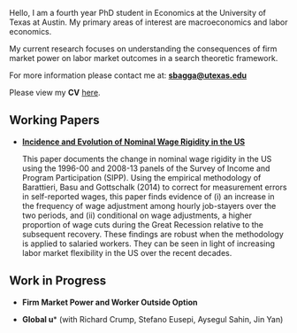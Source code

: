 Hello, I am a fourth year PhD student in Economics at the University of Texas at Austin. My primary areas of interest are macroeconomics and labor economics. 

My current research focuses on understanding the consequences of firm market power on labor market outcomes in a search theoretic framework.

For more information please contact me at: **<sbagga@utexas.edu>**

Please view my **CV** [here](https://sadhikabagga.github.io/BaggaSadhika_CV_202009.pdf).

## Working Papers

* [**Incidence and Evolution of Nominal Wage Rigidity in the US**](https://sadhikabagga.github.io/BaggaSadhika_2019.pdf)

  This paper documents the change in nominal wage rigidity in the US using the 1996-00 and 2008-13 panels of the Survey of Income and Program Participation (SIPP). Using the empirical methodology of Barattieri,  Basu  and  Gottschalk  (2014)   to correct for measurement errors in self-reported wages, this paper finds evidence of (i) an increase in the frequency of wage adjustment among hourly job-stayers over the two periods, and (ii) conditional on wage adjustments, a higher proportion of wage cuts during the Great Recession relative to the subsequent recovery. These findings are robust when the methodology is applied to salaried workers. They can be seen in light of increasing labor market flexibility in the US over the recent decades.

## Work in Progress

* **Firm Market Power and Worker Outside Option** 

* **Global u*** (with Richard Crump, Stefano Eusepi, Aysegul Sahin, Jin Yan)
